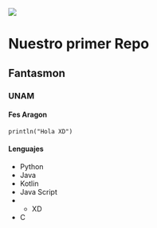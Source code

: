 ![](https://i.pinimg.com/736x/93/22/92/9322928cdbef208a5272f569582be056.jpg)

# Nuestro primer Repo
## Fantasmon
### UNAM
#### Fes Aragon

```
println("Hola XD")
```

#### Lenguajes
- Python
- Java
- Kotlin
- Java Script
- - XD
- C
